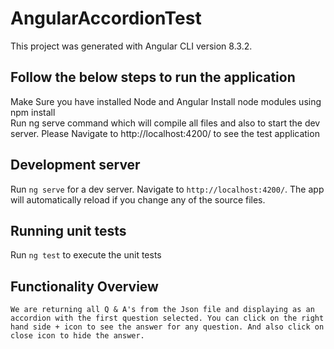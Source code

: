 # AngularAccordionTest

This project was generated with Angular CLI version 8.3.2.

## Follow the below steps to run the application

   Make Sure you have installed Node and Angular 
   Install node modules using npm install  
   Run ng serve command which will compile all files and also to start the dev server. Please Navigate to http://localhost:4200/ to see the test application

## Development server

Run `ng serve` for a dev server. Navigate to `http://localhost:4200/`. The app will automatically reload if you change any of the source files.

## Running unit tests

Run `ng test` to execute the unit tests 

## Functionality Overview

    We are returning all Q & A's from the Json file and displaying as an accordion with the first question selected. You can click on the right hand side + icon to see the answer for any question. And also click on close icon to hide the answer.


